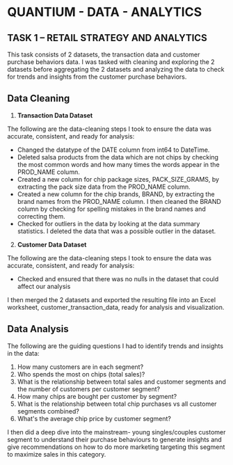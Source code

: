 # QUANTIUM - DATA - ANALYTICS

## TASK 1 – RETAIL STRATEGY AND ANALYTICS

This task consists of 2 datasets, the transaction data and customer purchase behaviors data. I was tasked with cleaning and exploring the 2 datasets before aggregating the 2 datasets and analyzing the data to check for trends and insights from the customer purchase behaviors.

## Data Cleaning

1. **Transaction Data Dataset**

The following are the data-cleaning steps I took to ensure the data was accurate, consistent, and ready for analysis:

* Changed the datatype of the DATE column from int64 to DateTime.
* Deleted salsa products from the data which are not chips by checking the most common words and how many times the words appear in the PROD_NAME column.
* Created a new column for chip package sizes, PACK_SIZE_GRAMS, by extracting the pack size data from the PROD_NAME column.
* Created a new column for the chip brands, BRAND, by extracting the brand names from the PROD_NAME column. I then cleaned the BRAND column by checking for spelling mistakes in the brand names and correcting them.
* Checked for outliers in the data by looking at the data summary statistics. I deleted the data that was a possible outlier in the dataset.

2. **Customer Data Dataset**

The following are the data-cleaning steps I took to ensure the data was accurate, consistent, and ready for analysis:
* Checked and ensured that there was no nulls in the dataset that could affect our analysis

I then merged the 2 datasets and exported the resulting file into an Excel worksheet, customer_transaction_data, ready for analysis and visualization. 

## Data Analysis

The following are the guiding questions I had to identify trends and insights in the data:

1. How many customers are in each segment? 
2. Who spends the most on chips (total sales)? 
3. What is the relationship between total sales and customer segments and the number of customers per customer segment?
4. How many chips are bought per customer by segment?
5. What is the relationship between total chip purchases vs all customer segments combined?
6. What's the average chip price by customer segment?

I then did a deep dive into the mainstream- young singles/couples customer segment to understand their purchase behaviours to generate insights and give recommendations on how to do more marketing targeting this segment to maximize sales in this category.


